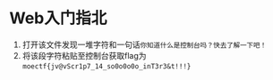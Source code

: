 # Web入门指北
1. 打开该文件发现一堆字符和一句话`你知道什么是控制台吗？快去了解一下吧！`
2. 将该段字符粘贴至控制台获取flag为`moectf{jv@vScr1p7_14_so0o0o0o_inT3r3&t!!!}`